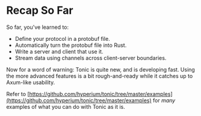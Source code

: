 # Recap So Far

So far, you've learned to:

* Define your protocol in a protobuf file.
* Automatically turn the protobuf file into Rust.
* Write a server and client that use it.
* Stream data using channels across client-server boundaries.

Now for a word of warning: Tonic is quite new, and is developing fast. Using the more advanced features is a bit rough-and-ready while it catches up to Axum-like usability. 

Refer to [https://github.com/hyperium/tonic/tree/master/examples](https://github.com/hyperium/tonic/tree/master/examples) for *many* examples of what you can do with Tonic as it is.